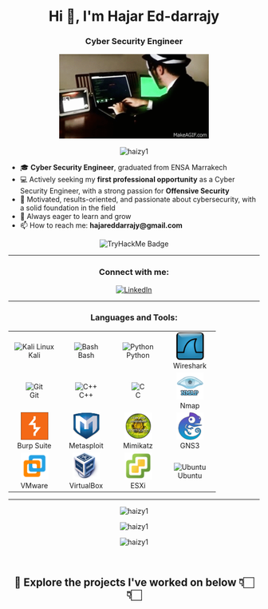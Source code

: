 <h1 align="center">Hi 👋, I'm Hajar Ed-darrajy</h1>
<h3 align="center">Cyber Security Engineer</h3>

<div align="center">
  <img src="78wn.gif" alt="Animated GIF" width="300" style="position: relative;" />
</div>

<p align="center">
  <img src="https://komarev.com/ghpvc/?username=haizy1&label=Profile%20views&color=0e75b6&style=flat" alt="haizy1" />
</p>

<ul align="left">
  <li>🎓 <b>Cyber Security Engineer</b>, graduated from ENSA Marrakech</li>
  <li>💻 Actively seeking my <b>first professional opportunity</b> as a Cyber Security Engineer, with a strong passion for <b>Offensive Security</b></li>
  <li>🌟 Motivated, results-oriented, and passionate about cybersecurity, with a solid foundation in the field</li>
  <li>🌱 Always eager to learn and grow</li>
  <li>📫 How to reach me: <b>hajareddarrajy@gmail.com</b></li>
</ul>

<div align="center">
  <img src="https://tryhackme-badges.s3.amazonaws.com/H.Dr.png" alt="TryHackMe Badge" />
</div>

---

<h3 align="center">Connect with me:</h3>
<p align="center">
  <a href="https://linkedin.com/in/hajar-ed-darrajy-528382263" target="_blank">
    <img src="https://raw.githubusercontent.com/rahuldkjain/github-profile-readme-generator/master/src/images/icons/Social/linked-in-alt.svg" alt="LinkedIn" height="30" width="40" />
  </a>
</p>

---

<h3 align="center">Languages and Tools:</h3>

<table align="center">
  <tr>
    <td align="center" width="90">
      <img src="https://skillicons.dev/icons?i=kali" width="55" height="55" alt="Kali Linux"/><br>Kali
    </td>
    <td align="center" width="90">
      <img src="https://skillicons.dev/icons?i=bash" width="55" height="55" alt="Bash"/><br>Bash
    </td>
    <td align="center" width="90">
      <img src="https://techstack-generator.vercel.app/python-icon.svg" width="55" height="55" alt="Python"/><br>Python
    </td>
    <td align="center" width="90">
      <img src="img/Wireshark_icon.svg.png" width="55" height="55" alt="Wireshark"/><br>Wireshark
    </td>
  </tr>

  <tr>
    <td align="center" width="90">
      <img src="https://skillicons.dev/icons?i=git" width="55" height="55" alt="Git"/><br>Git
    </td>
    <td align="center" width="90">
      <img src="https://techstack-generator.vercel.app/cpp-icon.svg" width="55" height="55" alt="C++"/><br>C++
    </td>
    <td align="center" width="90">
      <img src="https://skillicons.dev/icons?i=c" width="55" height="55" alt="C"/><br>C
    </td>
    <td align="center" width="90">
      <img src="img/nmap.png" width="55" height="55" alt="Nmap"/><br>Nmap
    </td>
  </tr>

  <tr>
    <td align="center" width="90">
      <img src="img/burp-suite-icon.jpg" width="55" height="55" alt="Burp Suite"/><br>Burp Suite
    </td>
    <td align="center" width="90">
      <img src="img/metasploit.webp" width="55" height="55" alt="Metasploit"/><br>Metasploit
    </td>
    <td align="center" width="90">
      <img src="img/mimikatz_sticker.png" width="55" height="55" alt="Mimikatz"/><br>Mimikatz
    </td>
    <td align="center" width="90">
      <img src="img/gns3.png" width="55" height="55" alt="GNS3"/><br>GNS3
    </td>
  </tr>

  <tr>
    <td align="center" width="90">
      <img src="img/vmware.png" width="55" height="55" alt="VMware"/><br>VMware
    </td>
    <td align="center" width="90">
      <img src="img/Virtualbox_logo.png" width="55" height="55" alt="VirtualBox"/><br>VirtualBox
    </td>
    <td align="center" width="90">
      <img src="img/esxi-logo.png" width="55" height="55" alt="VMware ESXi"/><br>ESXi
    </td>
    <td align="center" width="90">
      <img src="https://skillicons.dev/icons?i=ubuntu" width="55" height="55" alt="Ubuntu"/><br>Ubuntu
    </td>
  </tr>
</table>

---

<p align="center">
  <img src="https://github-readme-stats.vercel.app/api/top-langs?username=haizy1&show_icons=true&locale=en&layout=compact" alt="haizy1" />
</p>

<p align="center">
  <img src="https://github-readme-stats.vercel.app/api?username=haizy1&show_icons=true&locale=en" alt="haizy1" />
</p>

<p align="center">
  <img src="https://github-readme-streak-stats.herokuapp.com/?user=haizy1" alt="haizy1" />
</p>

<br>

<h2 align="center">🚀 Explore the projects I've worked on below 👇🏻👇🏻</h2>
